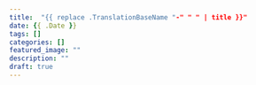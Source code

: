 ```yaml
---
title:  "{{ replace .TranslationBaseName "-" " " | title }}"
date: {{ .Date }}
tags: []
categories: []
featured_image: ""
description: ""
draft: true
---
```

